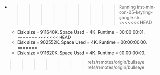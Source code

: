 * >>>>>>>>> Running inst-min-con-05-keyring-google.sh ...
<<<<<<< HEAD
  * Disk size = 911640K. Space Used = 4K. Runtime = 00:00:00:01.
=======
<<<<<<< HEAD
  * Disk size = 902552K. Space Used = 4K. Runtime = 00:00:00:00.
=======
  * Disk size = 911620K. Space Used = 4K. Runtime = 00:00:00:00.
>>>>>>> refs/remotes/origin/bullseye
>>>>>>> refs/remotes/origin/bullseye
